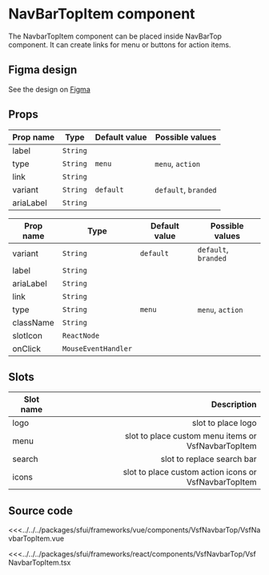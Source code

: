 #  NavBarTopItem component

The NavbarTopItem component can be placed inside NavBarTop component. It can create links for menu or buttons for action items.

## Figma design

See the design on [Figma](https://www.figma.com/file/CWOkbpne0tDpSenT4ZEUTQ/%F0%9F%9B%A0-SFUI-2.0-%7C-Development?node-id=11378%3A17321)

## Props
<!-- vue -->

| Prop name | Type      | Default value | Possible values      |
| --------- | --------- | ------------- | ---------------      |
| label     | `String`  |               |                      |
| type      | `String`  | `menu`        | `menu`, `action`     |
| link      | `String`  |               |                      |
| variant   | `String`  |  `default`    |`default`, `branded`  | 
| ariaLabel | `String`  |               |                      |

<!-- end vue -->


<!-- react -->

| Prop name | Type                | Default value | Possible values      |
| --------- | ------------------- | ------------- | ---------------      |
| variant   | `String`        |      `default`   |`default`, `branded`   |  
| label     | `String`            |               |                      |
| ariaLabel | `String`            |               |                      |
| link      | `String`            |               |                      |
| type      | `String`             | `menu`        | `menu`, `action`    |
| className | `String`            |               |                      |
| slotIcon  | `ReactNode`         |               |                      |
| onClick   | `MouseEventHandler` |               |                      |

<!-- end react -->
  

## Slots

<!-- react -->

<!-- end react -->

<!-- vue -->
| Slot name     |            Description                                      |
| ---------     | -------------------------------:                            |
|    logo       |    slot to place logo                                       |
|    menu       |    slot to place custom menu items or VsfNavbarTopItem      |
|    search     |    slot to replace search bar                               |
|    icons      |    slot to place custom action icons or VsfNavbarTopItem    |

<!-- end vue -->


## Source code

<!-- vue -->
<<<../../../packages/sfui/frameworks/vue/components/VsfNavbarTop/VsfNavbarTopItem.vue
<!-- end vue -->
<!-- react -->
<<<../../../packages/sfui/frameworks/react/components/VsfNavbarTop/VsfNavbarTopItem.tsx
<!-- end react -->
